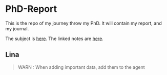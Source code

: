 # PhD-Report

This is the repo of my journey throw my PhD. It will contain my report, and my journal.

The subject is [here](https://notes.inria.fr/3YWkVP1aR6eBfUPLNsDsWA#).
The linked notes are [here](https://notes.inria.fr/N0XieIqORPOP9vENmuxZgA#).

## Lina
> WARN : When adding important data, add them to the agent